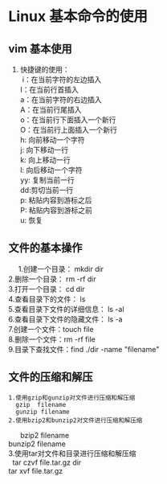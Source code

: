 # Linux 基本命令的使用      

## vim 基本使用       
1. 快捷键的使用：     
    i：在当前字符的左边插入     
    I：在当前行首插入     
    a：在当前字符的右边插入     
    A：在当前行尾插入     
    o：在当前行下面插入一个新行      
    O：在当前行上面插入一个新行    
    h: 向前移动一个字符   
    j: 向下移动一行     
    k: 向上移动一行     
    l: 向后移动一个字符      
    yy: 复制当前一行    
    dd:剪切当前一行     
    p: 粘贴内容到游标之后     
    P: 粘贴内容到游标之前     
    u: 恢复      
    
## 文件的基本操作     
     1.创建一个目录： mkdir dir      
     2.删除一个目录： rm -rf dir     
     3.打开一个目录： cd dir      
     4.查看目录下的文件： ls     
     5.查看目录下文件的详细信息： ls -al      
     6.查看目录下文件的隐藏文件： ls -a    
     7.创建一个文件：touch file      
     8.删除一个文件：rm -rf file     
     9.目录下查找文件：find  ./dir  -name  "filename"      
     
 ## 文件的压缩和解压      
    1.使用gzip和gunzip对文件进行压缩和解压缩      
      gzip  filename    
      gunzip filename      
    2.使用bzip2和bunzip2对文件进行压缩和解压缩    
      bzip2  filename      
      bunzip2  filename    
    3.使用tar对文件和目录进行压缩和解压缩     
      tar czvf  file.tar.gz dir     
      tar xvf  file.tar.gz    

     

      
         
